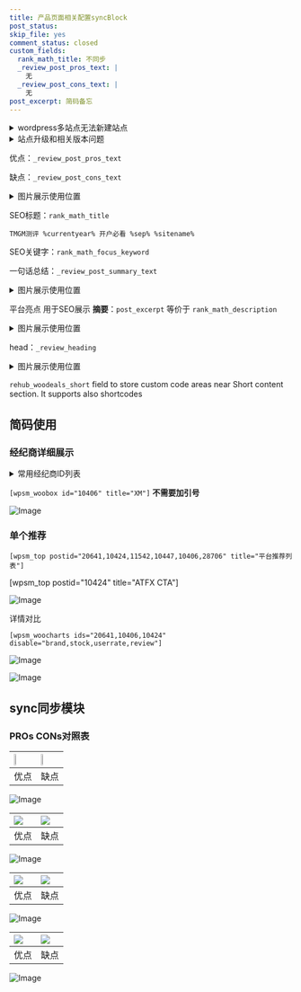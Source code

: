 ```yaml
---
title: 产品页面相关配置syncBlock
post_status: 
skip_file: yes
comment_status: closed
custom_fields:
  rank_math_title: 不同步
  _review_post_pros_text: |
    无
  _review_post_cons_text: |
    无
post_excerpt: 简码备忘
---
```

<details><summary>wordpress多站点无法新建站点</summary>

<li>和报错需要清理cookies一样的原因</li>
<li>wp-config.php里面<code>define( 'SUBDOMAIN_INSTALL', false );//子域名安装</code></li>
<li>新建子站点是用<code>define( 'SUBDOMAIN_INSTALL', true);//子域名安装</code> 完成以后，改成<code>false</code></li>
</details>

<details><summary>站点升级和相关版本问题</summary>

<p>wordpress：5.9.9
woocommerce：7.5.1
出现问题的地方：主题选项里面>><strong>Product layout >>compact style</strong></p>
<p>如何出现没有用过的字段 导致无法保存。先导出配置 然后进行修改，后面再次恢复即可。</p>
<p>出现部分字段无法显示时，需要返回默认布局后，对产品进行保存就好了。</p>
<p></p>
</details>

优点：`_review_post_pros_text`

缺点：`_review_post_cons_text`

<details><summary>图片展示使用位置</summary>

<img src="https://prod-files-secure.s3.us-west-2.amazonaws.com/39ed1227-6d7d-4570-be36-9ccd4a2c4241/f51d3d83-55d4-4bdf-9604-f37ec77ab556/Untitled.png?X-Amz-Algorithm=AWS4-HMAC-SHA256&X-Amz-Content-Sha256=UNSIGNED-PAYLOAD&X-Amz-Credential=ASIAZI2LB466UWWWOMNG%2F20250201%2Fus-west-2%2Fs3%2Faws4_request&X-Amz-Date=20250201T225521Z&X-Amz-Expires=3600&X-Amz-Security-Token=IQoJb3JpZ2luX2VjENb%2F%2F%2F%2F%2F%2F%2F%2F%2F%2FwEaCXVzLXdlc3QtMiJGMEQCICb4m0crz%2BPJ%2FONGS2fQC0%2BliYF2gD1l1IwB5pTB5dQ1AiAUiR4xehERpvgEYYECH7ssAfeJTbP0Clw182egcF2NCyqIBAjf%2F%2F%2F%2F%2F%2F%2F%2F%2F%2F8BEAAaDDYzNzQyMzE4MzgwNSIM9jRR943EPSZKSd88KtwDU0PHa%2Fgj2bs0CcCVpO1izS%2FjJGryhbwXUrvgb0yJfrOBVkiZXBnGuUZwpewpDTkHp6LMq6guCMbZoCG%2FWL06VEGlLPyUDT%2BQ6O9EH1fKhf5zQhxtSegxg1DXqCrUq3mA8K0jIXKYmT99ie%2B8SZPWCJyZBH6FV%2FVoYsdtv%2BKGwqlNZKTGf1b%2FcGVIkxP4BTtZLfDXqOtyfIJ0kdIjhXkZlVJmqKd5up%2BndifBqK%2B%2B2fqGSdtZ45jywJC1GFUfhxV18mdZpr3KBdzqb77OKvly5N0WH67QGB1KJznouoATZVRFn3zESnzjKWZwAUQBq%2BWzdv%2FSeNrzYOtNsFycacA9UylLTk9MRxJ74q5glS%2FdczcjnQZ4mmiQvdZiJd6VkVQXmBf%2BChWMTnTr7ahGsAlQOKSRpR%2BQZZpsHMepeijcO9lSlbuI24tt%2B5WS9uz50O5MmB8SBMcVUAQfOrnCm9PnZWVt00VuJu7BApuW9aFknmVn%2BG%2BxN41GISy6C0bqWkUNVoM6qAqQXvu7utGQvLzNJVBwhY%2FBTJIF02VsvyieI0qb2yvlsEet3YEEupNLYMHqqgQ1S%2Bk9JnuxahAOJGk%2FE1ySsl%2BqsxV3v79PG5hZG7MryS6tHh44wdtU5mEw9bD6vAY6pgEcGTNUlH89vpQLzLGeppwq4JGn9gA2uz6vanLhJKExOSd%2FQJAYZYxViWhiXeQ2gbli%2BE9OP8zxZKkRCfTcaeGVCHTstxxLA%2B3jESmk%2BSjLLxJPbQfIjqUKy6onRbePBUAHJmXqsC1nM0PlKcM%2Beu5yuWXVmlHBTADRjWyOToVE3JZWGgbsM3tmwzge38%2FHo2Dbk%2FmKSwrTdNTvBWUt%2FpJ%2B2drsKERa&X-Amz-Signature=e61915221bba82183c3354d4c2e9123166940119edf1be807c4008cbf9dd9e6d&X-Amz-SignedHeaders=host&x-id=GetObject" alt="Image">
</details>

SEO标题：`rank_math_title`

`TMGM测评 %currentyear% 开户必看 %sep% %sitename%`

SEO关键字：`rank_math_focus_keyword`

一句话总结：`_review_post_summary_text`

<details><summary>图片展示使用位置</summary>

<img src="https://prod-files-secure.s3.us-west-2.amazonaws.com/39ed1227-6d7d-4570-be36-9ccd4a2c4241/4b96a922-296c-4f4e-8630-d1c870cbce01/Untitled.png?X-Amz-Algorithm=AWS4-HMAC-SHA256&X-Amz-Content-Sha256=UNSIGNED-PAYLOAD&X-Amz-Credential=ASIAZI2LB4663GIKTGTD%2F20250201%2Fus-west-2%2Fs3%2Faws4_request&X-Amz-Date=20250201T225521Z&X-Amz-Expires=3600&X-Amz-Security-Token=IQoJb3JpZ2luX2VjENb%2F%2F%2F%2F%2F%2F%2F%2F%2F%2FwEaCXVzLXdlc3QtMiJHMEUCIF4YyFYHXuGjJf%2FkKoxQ%2ByFU1B8veRe6KsuTHRYEUpF%2BAiEAxX9OmrsaBlLmDHMY2DfuGteuak%2BTzr5GUsoSizREVusqiAQI3%2F%2F%2F%2F%2F%2F%2F%2F%2F%2F%2FARAAGgw2Mzc0MjMxODM4MDUiDMwNcnYC576uF1YCXircA4FrYkh62%2Fsbvw2wNKKUbTY9rDy3xav5lg%2Fp5PXiYMrQG4qDHyafzH%2FpmT1EMgQihwOxv4fd3wTu2terxTLDleuR8i8V4aaW2EZNk%2BucjbByfWxeM46qx3mkyhp20kcOhic5cfYeijup6jT3QLUkyK8gc588hy%2BELQzhr9tcehgO41F7WYI7KnK%2BlczN47X3ba4zX4JZmteY1ZcGctSFxV0o%2BWI4ImLqrulwLGrusE%2FNTIZfs4PVwp%2BSymmRotL5Hu%2FJHCFXyHixVJL%2FwWBjLQR7aD%2BPUlGLMBt8OedP95gLg%2B5YYPcNPGjWMtOSxcCy%2Fax0UtAghwo3zK5dlPvc8esPwK27LniO0m5brV8xHX7Uh%2BKh4UZLwcZqglXWYeT2baIAZJXyKJt1r3HG3wFNe8MyjliQWNzydU9Aahn9aqq2FJkqlacqKq%2Br3uJ8Wdev9Nn3Pyi2yw3Zc%2By5E1qVTEkJDXr8pmE%2FAJxardy4MmL54UXpX5Lg%2BjsyZ%2Fg7YykzqDelRIy0bJlIvUzt0DBTA1tQDRR4Njbhq%2BoOs3i2PWlgGnFTLn%2B7vwxBSpEIAdgKk%2FlL63TCOOPeMIYGjKAExrWH7DlF73Tfpf8nfBmArMagHgjhGfCNe7K5KvRtMIyx%2BrwGOqUBs9ipIySqA%2B0tLtRmQnZAanDXKF1T6IU21RUKlW%2B4VfhU3EFeWIFdVZ5sI7390ce5QPfi0YTZrghRKN1EEbUW%2BSzNxFamACsOG6eZPJ9UNHX83FdEaeAjMpirOGMW4xpxIUd5hnMXtWtxcc9BuFOfoceOAITfKeF7oH4BN94j4u5%2BFOFnHQzH3sog2Kk%2FgJOw1VybhkXVDsU2%2B7qyRg3qt8rLq26j&X-Amz-Signature=45b69cb00df8d0f855201aa1d717b3fbe49068a199b4c746a1821f67181c90a3&X-Amz-SignedHeaders=host&x-id=GetObject" alt="Image">
</details>

平台亮点 用于SEO展示 **摘要**：`post_excerpt`  等价于 `rank_math_description`

<details><summary>图片展示使用位置</summary>

<img src="https://prod-files-secure.s3.us-west-2.amazonaws.com/39ed1227-6d7d-4570-be36-9ccd4a2c4241/1ee11f63-b60a-4dfe-a7a7-d58ff23b5d88/Untitled.png?X-Amz-Algorithm=AWS4-HMAC-SHA256&X-Amz-Content-Sha256=UNSIGNED-PAYLOAD&X-Amz-Credential=ASIAZI2LB466QADKJRXY%2F20250201%2Fus-west-2%2Fs3%2Faws4_request&X-Amz-Date=20250201T225521Z&X-Amz-Expires=3600&X-Amz-Security-Token=IQoJb3JpZ2luX2VjENb%2F%2F%2F%2F%2F%2F%2F%2F%2F%2FwEaCXVzLXdlc3QtMiJIMEYCIQDm2y6zhDhz6M8F3CZC7WR0paWNBeA4KS56wtXtUVthiwIhAMKDwOX44jNYjFYMz0byznUZfwK1XkYdh%2FznGUAneipXKogECN%2F%2F%2F%2F%2F%2F%2F%2F%2F%2F%2FwEQABoMNjM3NDIzMTgzODA1IgyhyuFghgVUoQeF5Uwq3AP9eBJNV2nmB%2FPQcfhTXfq%2B7rTjL1H3Kyh5EnQt3UVprHggRu9A%2BPLlOlkPdu8JTOiLn2s%2B2iWaP7wBZdZbN%2BBZdKqb83txYe51uQFWBljOoKyJZX%2FA6hvAgGvDAj%2FRHUUQVtWTIZ9TkmGsnrPmZkb0FhDcrgN4yZCGtmrPbO1Vhj5ZVgoEa7Mz8DzuFCGH9RxOXjiY5IWwh5qa1HR0R%2BnDkSnIoWGqwes%2Bp%2Foy489O7RCbdV4FHuePjJommYk0CFn6Rxf61fSF1tdVZBf3YmbmN2IgbLw6VtYE4SfOjSM%2BfWs29YJd2yO3kAbQosnhpiSEHNi6J9c5MiOA6pUWiU%2FGTyTO04dEZ4kQEdRh%2FnYwo7zuVpy2N%2B%2FksAPb4m4fb84GQlRkNtmRAvEQW%2F0KMVzSG1oCcyBtEEIt9v0muInPpBweiU59OFonu9l4abfIVBSxmFjxcT1gFl22cStbpAeBjI6ku5cj7zOBKwQnZj8IuyM%2FWTFvZuiI9jwtIuByFBKK%2FI5%2Bip%2F97u4dOgS0AWS2WY3%2BKKN%2FK8aE5YdfKnDSlHrK1NtLpGH6UD1y3SJxBNlqh1cNywk0tictSCdXViWgwFyDp69wByEIYbi7egE%2BjA3W51DLY9kGc4U%2FTjCpsfq8BjqkAQUyIwdG%2B6PY4JQNPGle%2BXzlDAHc%2BjtfzkrXoxFvuvBJW08hYuBcBiOOuTpNu%2F%2FgqiVulLfVrvbR7Y2SUwA%2F%2BwspIzhYzLzjck53WcFP%2BeWlWIgPGTDR7OKU6Id2pmY60URBOl7irRltsSS%2FI2BEePIRchiVZYl5HANz0Dmouc59q3RlrcoBLYv3VLiqd4xrQVYRg4HcAUQat34qG8uwxVhAPBv%2B&X-Amz-Signature=d7647aa02ff53bde12fe714a7eda089495f9c7380dcb2fc02797fb1f9557c810&X-Amz-SignedHeaders=host&x-id=GetObject" alt="Image">
<img src="https://prod-files-secure.s3.us-west-2.amazonaws.com/39ed1227-6d7d-4570-be36-9ccd4a2c4241/ad4118b5-78d8-4fbe-801e-3b29b5d99c01/Untitled.png?X-Amz-Algorithm=AWS4-HMAC-SHA256&X-Amz-Content-Sha256=UNSIGNED-PAYLOAD&X-Amz-Credential=ASIAZI2LB466QADKJRXY%2F20250201%2Fus-west-2%2Fs3%2Faws4_request&X-Amz-Date=20250201T225521Z&X-Amz-Expires=3600&X-Amz-Security-Token=IQoJb3JpZ2luX2VjENb%2F%2F%2F%2F%2F%2F%2F%2F%2F%2FwEaCXVzLXdlc3QtMiJIMEYCIQDm2y6zhDhz6M8F3CZC7WR0paWNBeA4KS56wtXtUVthiwIhAMKDwOX44jNYjFYMz0byznUZfwK1XkYdh%2FznGUAneipXKogECN%2F%2F%2F%2F%2F%2F%2F%2F%2F%2F%2FwEQABoMNjM3NDIzMTgzODA1IgyhyuFghgVUoQeF5Uwq3AP9eBJNV2nmB%2FPQcfhTXfq%2B7rTjL1H3Kyh5EnQt3UVprHggRu9A%2BPLlOlkPdu8JTOiLn2s%2B2iWaP7wBZdZbN%2BBZdKqb83txYe51uQFWBljOoKyJZX%2FA6hvAgGvDAj%2FRHUUQVtWTIZ9TkmGsnrPmZkb0FhDcrgN4yZCGtmrPbO1Vhj5ZVgoEa7Mz8DzuFCGH9RxOXjiY5IWwh5qa1HR0R%2BnDkSnIoWGqwes%2Bp%2Foy489O7RCbdV4FHuePjJommYk0CFn6Rxf61fSF1tdVZBf3YmbmN2IgbLw6VtYE4SfOjSM%2BfWs29YJd2yO3kAbQosnhpiSEHNi6J9c5MiOA6pUWiU%2FGTyTO04dEZ4kQEdRh%2FnYwo7zuVpy2N%2B%2FksAPb4m4fb84GQlRkNtmRAvEQW%2F0KMVzSG1oCcyBtEEIt9v0muInPpBweiU59OFonu9l4abfIVBSxmFjxcT1gFl22cStbpAeBjI6ku5cj7zOBKwQnZj8IuyM%2FWTFvZuiI9jwtIuByFBKK%2FI5%2Bip%2F97u4dOgS0AWS2WY3%2BKKN%2FK8aE5YdfKnDSlHrK1NtLpGH6UD1y3SJxBNlqh1cNywk0tictSCdXViWgwFyDp69wByEIYbi7egE%2BjA3W51DLY9kGc4U%2FTjCpsfq8BjqkAQUyIwdG%2B6PY4JQNPGle%2BXzlDAHc%2BjtfzkrXoxFvuvBJW08hYuBcBiOOuTpNu%2F%2FgqiVulLfVrvbR7Y2SUwA%2F%2BwspIzhYzLzjck53WcFP%2BeWlWIgPGTDR7OKU6Id2pmY60URBOl7irRltsSS%2FI2BEePIRchiVZYl5HANz0Dmouc59q3RlrcoBLYv3VLiqd4xrQVYRg4HcAUQat34qG8uwxVhAPBv%2B&X-Amz-Signature=cf1bd33c074bf41703173e59f83f5cebb68ad993f06080fc6825453b10ced4f1&X-Amz-SignedHeaders=host&x-id=GetObject" alt="Image">
<img src="https://prod-files-secure.s3.us-west-2.amazonaws.com/39ed1227-6d7d-4570-be36-9ccd4a2c4241/a38cf7c9-a79c-4b64-9e94-13589fe0758b/Untitled.png?X-Amz-Algorithm=AWS4-HMAC-SHA256&X-Amz-Content-Sha256=UNSIGNED-PAYLOAD&X-Amz-Credential=ASIAZI2LB466QADKJRXY%2F20250201%2Fus-west-2%2Fs3%2Faws4_request&X-Amz-Date=20250201T225521Z&X-Amz-Expires=3600&X-Amz-Security-Token=IQoJb3JpZ2luX2VjENb%2F%2F%2F%2F%2F%2F%2F%2F%2F%2FwEaCXVzLXdlc3QtMiJIMEYCIQDm2y6zhDhz6M8F3CZC7WR0paWNBeA4KS56wtXtUVthiwIhAMKDwOX44jNYjFYMz0byznUZfwK1XkYdh%2FznGUAneipXKogECN%2F%2F%2F%2F%2F%2F%2F%2F%2F%2F%2FwEQABoMNjM3NDIzMTgzODA1IgyhyuFghgVUoQeF5Uwq3AP9eBJNV2nmB%2FPQcfhTXfq%2B7rTjL1H3Kyh5EnQt3UVprHggRu9A%2BPLlOlkPdu8JTOiLn2s%2B2iWaP7wBZdZbN%2BBZdKqb83txYe51uQFWBljOoKyJZX%2FA6hvAgGvDAj%2FRHUUQVtWTIZ9TkmGsnrPmZkb0FhDcrgN4yZCGtmrPbO1Vhj5ZVgoEa7Mz8DzuFCGH9RxOXjiY5IWwh5qa1HR0R%2BnDkSnIoWGqwes%2Bp%2Foy489O7RCbdV4FHuePjJommYk0CFn6Rxf61fSF1tdVZBf3YmbmN2IgbLw6VtYE4SfOjSM%2BfWs29YJd2yO3kAbQosnhpiSEHNi6J9c5MiOA6pUWiU%2FGTyTO04dEZ4kQEdRh%2FnYwo7zuVpy2N%2B%2FksAPb4m4fb84GQlRkNtmRAvEQW%2F0KMVzSG1oCcyBtEEIt9v0muInPpBweiU59OFonu9l4abfIVBSxmFjxcT1gFl22cStbpAeBjI6ku5cj7zOBKwQnZj8IuyM%2FWTFvZuiI9jwtIuByFBKK%2FI5%2Bip%2F97u4dOgS0AWS2WY3%2BKKN%2FK8aE5YdfKnDSlHrK1NtLpGH6UD1y3SJxBNlqh1cNywk0tictSCdXViWgwFyDp69wByEIYbi7egE%2BjA3W51DLY9kGc4U%2FTjCpsfq8BjqkAQUyIwdG%2B6PY4JQNPGle%2BXzlDAHc%2BjtfzkrXoxFvuvBJW08hYuBcBiOOuTpNu%2F%2FgqiVulLfVrvbR7Y2SUwA%2F%2BwspIzhYzLzjck53WcFP%2BeWlWIgPGTDR7OKU6Id2pmY60URBOl7irRltsSS%2FI2BEePIRchiVZYl5HANz0Dmouc59q3RlrcoBLYv3VLiqd4xrQVYRg4HcAUQat34qG8uwxVhAPBv%2B&X-Amz-Signature=2dcd5653b08745934a1c0bebdf508d9d4b6f990c4f7c6465ee7dcc1a4213a261&X-Amz-SignedHeaders=host&x-id=GetObject" alt="Image">
<img src="https://prod-files-secure.s3.us-west-2.amazonaws.com/39ed1227-6d7d-4570-be36-9ccd4a2c4241/7da6fc1e-d2ac-42ae-8c75-cb5749aa18f6/Untitled.png?X-Amz-Algorithm=AWS4-HMAC-SHA256&X-Amz-Content-Sha256=UNSIGNED-PAYLOAD&X-Amz-Credential=ASIAZI2LB466QADKJRXY%2F20250201%2Fus-west-2%2Fs3%2Faws4_request&X-Amz-Date=20250201T225521Z&X-Amz-Expires=3600&X-Amz-Security-Token=IQoJb3JpZ2luX2VjENb%2F%2F%2F%2F%2F%2F%2F%2F%2F%2FwEaCXVzLXdlc3QtMiJIMEYCIQDm2y6zhDhz6M8F3CZC7WR0paWNBeA4KS56wtXtUVthiwIhAMKDwOX44jNYjFYMz0byznUZfwK1XkYdh%2FznGUAneipXKogECN%2F%2F%2F%2F%2F%2F%2F%2F%2F%2F%2FwEQABoMNjM3NDIzMTgzODA1IgyhyuFghgVUoQeF5Uwq3AP9eBJNV2nmB%2FPQcfhTXfq%2B7rTjL1H3Kyh5EnQt3UVprHggRu9A%2BPLlOlkPdu8JTOiLn2s%2B2iWaP7wBZdZbN%2BBZdKqb83txYe51uQFWBljOoKyJZX%2FA6hvAgGvDAj%2FRHUUQVtWTIZ9TkmGsnrPmZkb0FhDcrgN4yZCGtmrPbO1Vhj5ZVgoEa7Mz8DzuFCGH9RxOXjiY5IWwh5qa1HR0R%2BnDkSnIoWGqwes%2Bp%2Foy489O7RCbdV4FHuePjJommYk0CFn6Rxf61fSF1tdVZBf3YmbmN2IgbLw6VtYE4SfOjSM%2BfWs29YJd2yO3kAbQosnhpiSEHNi6J9c5MiOA6pUWiU%2FGTyTO04dEZ4kQEdRh%2FnYwo7zuVpy2N%2B%2FksAPb4m4fb84GQlRkNtmRAvEQW%2F0KMVzSG1oCcyBtEEIt9v0muInPpBweiU59OFonu9l4abfIVBSxmFjxcT1gFl22cStbpAeBjI6ku5cj7zOBKwQnZj8IuyM%2FWTFvZuiI9jwtIuByFBKK%2FI5%2Bip%2F97u4dOgS0AWS2WY3%2BKKN%2FK8aE5YdfKnDSlHrK1NtLpGH6UD1y3SJxBNlqh1cNywk0tictSCdXViWgwFyDp69wByEIYbi7egE%2BjA3W51DLY9kGc4U%2FTjCpsfq8BjqkAQUyIwdG%2B6PY4JQNPGle%2BXzlDAHc%2BjtfzkrXoxFvuvBJW08hYuBcBiOOuTpNu%2F%2FgqiVulLfVrvbR7Y2SUwA%2F%2BwspIzhYzLzjck53WcFP%2BeWlWIgPGTDR7OKU6Id2pmY60URBOl7irRltsSS%2FI2BEePIRchiVZYl5HANz0Dmouc59q3RlrcoBLYv3VLiqd4xrQVYRg4HcAUQat34qG8uwxVhAPBv%2B&X-Amz-Signature=4cb9dfcdfb3553499e57c71eae0209f4ca2274b126c76aeecf6912bd6288e4a5&X-Amz-SignedHeaders=host&x-id=GetObject" alt="Image">
<img src="https://prod-files-secure.s3.us-west-2.amazonaws.com/39ed1227-6d7d-4570-be36-9ccd4a2c4241/7e97f40a-eaee-47f5-b2f9-475f96808fa7/Untitled.png?X-Amz-Algorithm=AWS4-HMAC-SHA256&X-Amz-Content-Sha256=UNSIGNED-PAYLOAD&X-Amz-Credential=ASIAZI2LB466QADKJRXY%2F20250201%2Fus-west-2%2Fs3%2Faws4_request&X-Amz-Date=20250201T225521Z&X-Amz-Expires=3600&X-Amz-Security-Token=IQoJb3JpZ2luX2VjENb%2F%2F%2F%2F%2F%2F%2F%2F%2F%2FwEaCXVzLXdlc3QtMiJIMEYCIQDm2y6zhDhz6M8F3CZC7WR0paWNBeA4KS56wtXtUVthiwIhAMKDwOX44jNYjFYMz0byznUZfwK1XkYdh%2FznGUAneipXKogECN%2F%2F%2F%2F%2F%2F%2F%2F%2F%2F%2FwEQABoMNjM3NDIzMTgzODA1IgyhyuFghgVUoQeF5Uwq3AP9eBJNV2nmB%2FPQcfhTXfq%2B7rTjL1H3Kyh5EnQt3UVprHggRu9A%2BPLlOlkPdu8JTOiLn2s%2B2iWaP7wBZdZbN%2BBZdKqb83txYe51uQFWBljOoKyJZX%2FA6hvAgGvDAj%2FRHUUQVtWTIZ9TkmGsnrPmZkb0FhDcrgN4yZCGtmrPbO1Vhj5ZVgoEa7Mz8DzuFCGH9RxOXjiY5IWwh5qa1HR0R%2BnDkSnIoWGqwes%2Bp%2Foy489O7RCbdV4FHuePjJommYk0CFn6Rxf61fSF1tdVZBf3YmbmN2IgbLw6VtYE4SfOjSM%2BfWs29YJd2yO3kAbQosnhpiSEHNi6J9c5MiOA6pUWiU%2FGTyTO04dEZ4kQEdRh%2FnYwo7zuVpy2N%2B%2FksAPb4m4fb84GQlRkNtmRAvEQW%2F0KMVzSG1oCcyBtEEIt9v0muInPpBweiU59OFonu9l4abfIVBSxmFjxcT1gFl22cStbpAeBjI6ku5cj7zOBKwQnZj8IuyM%2FWTFvZuiI9jwtIuByFBKK%2FI5%2Bip%2F97u4dOgS0AWS2WY3%2BKKN%2FK8aE5YdfKnDSlHrK1NtLpGH6UD1y3SJxBNlqh1cNywk0tictSCdXViWgwFyDp69wByEIYbi7egE%2BjA3W51DLY9kGc4U%2FTjCpsfq8BjqkAQUyIwdG%2B6PY4JQNPGle%2BXzlDAHc%2BjtfzkrXoxFvuvBJW08hYuBcBiOOuTpNu%2F%2FgqiVulLfVrvbR7Y2SUwA%2F%2BwspIzhYzLzjck53WcFP%2BeWlWIgPGTDR7OKU6Id2pmY60URBOl7irRltsSS%2FI2BEePIRchiVZYl5HANz0Dmouc59q3RlrcoBLYv3VLiqd4xrQVYRg4HcAUQat34qG8uwxVhAPBv%2B&X-Amz-Signature=80cb65152cb43cd4ca1d0bf7f9022a968fe9271432110a4d2818ecdb47a3d58c&X-Amz-SignedHeaders=host&x-id=GetObject" alt="Image">
</details>

head：`_review_heading`

<details><summary>图片展示使用位置</summary>

<img src="https://prod-files-secure.s3.us-west-2.amazonaws.com/39ed1227-6d7d-4570-be36-9ccd4a2c4241/3a4650ad-9887-415c-889a-edd51fa54f27/Untitled.png?X-Amz-Algorithm=AWS4-HMAC-SHA256&X-Amz-Content-Sha256=UNSIGNED-PAYLOAD&X-Amz-Credential=ASIAZI2LB4666AYLTQYW%2F20250201%2Fus-west-2%2Fs3%2Faws4_request&X-Amz-Date=20250201T225521Z&X-Amz-Expires=3600&X-Amz-Security-Token=IQoJb3JpZ2luX2VjENb%2F%2F%2F%2F%2F%2F%2F%2F%2F%2FwEaCXVzLXdlc3QtMiJGMEQCIES3PMcGWZRZXYOtKIEJjPfgddWpYuVL%2BdBzcImxoeZ8AiBHeKkmvdvSOgHUQSUC%2BsQNXajv0ueK7QNllU1tPhqzSiqIBAjf%2F%2F%2F%2F%2F%2F%2F%2F%2F%2F8BEAAaDDYzNzQyMzE4MzgwNSIMmgmZfHIwnfa6DprPKtwDWkqsxqh8uj2mTP3BdXTJOCHEEYm4JTVevNgwYfRPtHhFH6z3Eq9aVm%2BA9RY4rlaaVi9EodP3%2BnbJvvgkoMLmVTXRWd4Fn%2BEtHvn74G3pBjil%2BCNMeSUcWVFt2SA%2Fef9i7%2F3%2FH1wDwdV9aFUJBJ%2Bdc%2BhRN5DPzhuRPvBL2SJ2NsvUfeQp5%2Bk69FfiyYHVHuqr4eXDYkBD3%2F7CI6v6f2dAZw%2BeuRAbtbTu3tWwqCtYz41qFTFdXJeZZB7yfFdIwvlcSMhdH2PdD%2FgbAHQa%2BOtsF5wuA0EgKsBkYV51sAvMwF6TJwwe%2FbCqZGJUYK%2FvXxjBJ3cgDstKGJj7M2EwP4mZWt5pn1MsmBSndjbdWZqLV%2F%2BeRf4HHPxVGuRNZDMHtrgFGfnQ2LYWM%2BpI7PL%2FaQYDK9Jm%2F68o587Rhn5dzyYD5zzHVvP7ZdLwPhu%2FetAgFtJJGsKW6S9DajdVr44nB7EtWOK7mKnZfc7wxK3a0fiSCsg%2Bsrl9ySOfSlIdH8HgF93EgColpLZNxEcedn2TET%2Bc%2FwMYN6HnqcgcZQJ%2BbmLawK0ZKzqSelH1evlijLB9C1jT5uO%2FBmbBEKXLvATkxlUFUfMJFusfHUK9m6%2BUlBPSRTV3gG8z7utmRI35wMUwqrH6vAY6pgFADD7hz7RCAYjwH3UuoIbt%2BNFUM%2F%2BASfQ8VyKmvqkL1QEywXcyff2DneSu55xp%2B5sRsNH3sjWBJj%2FpdXjj0wIR4mGB8agY%2BoBigCWuMH8qMKyCtS3CvxGYlGZfr81rvPaozXyr9fY9CmKKths7nnTrw6HaHdldMHWq6RXJ8TR7jSyNLeO1m7VVOpr%2FmyqaQDvuBQsQihnzcxwpGGlPXVAMV8s89kO5&X-Amz-Signature=a089f02814c0c50d1367e3395b0f9c3d71bb1d9de22b5b7967cca82b493bec71&X-Amz-SignedHeaders=host&x-id=GetObject" alt="Image">
</details>

`rehub_woodeals_short`	field to store custom code areas near Short content section. It supports also shortcodes



## 简码使用

### 经纪商详细展示

<details><summary>常用经纪商ID列表</summary>

<pre><code class="php">嘉盛 ===> 20641  [wpsm_woobox id="20641" title="嘉盛"]
易信easymarkets ===> 11542  [wpsm_woobox id="11542" title="易信easymarkets"]
ATFX外汇 ===> 10424  [wpsm_woobox id="10424" title="ATFX"]
XM ===> 10406  [wpsm_woobox id="10406" title="XM"]
TMGM ===> 29622  [wpsm_woobox id="29622" title="TMGM"]
HYCM ===> 10447  [wpsm_woobox id="10447" title="HYCM"]
fpmarkets澳福外汇 ===> 20639  [wpsm_woobox id="20639" title="fpmarkets澳福外汇"]</code></pre>
</details>

`[wpsm_woobox id="10406" title="XM"]` **不需要加引号**

![Image](https://prod-files-secure.s3.us-west-2.amazonaws.com/39ed1227-6d7d-4570-be36-9ccd4a2c4241/4f898f9d-0fa7-4e43-acd3-ac6bc7be575a/Untitled.png?X-Amz-Algorithm=AWS4-HMAC-SHA256&X-Amz-Content-Sha256=UNSIGNED-PAYLOAD&X-Amz-Credential=ASIAZI2LB466X24AB2FG%2F20250201%2Fus-west-2%2Fs3%2Faws4_request&X-Amz-Date=20250201T225519Z&X-Amz-Expires=3600&X-Amz-Security-Token=IQoJb3JpZ2luX2VjENb%2F%2F%2F%2F%2F%2F%2F%2F%2F%2FwEaCXVzLXdlc3QtMiJHMEUCIQC%2FnwsTvuoXeoaQ4X6vUVJVUiPDNfd2giiTcOjVBjhy1wIgWHHalACHHn5psOX%2FDWovGVRB%2FE5L6ET%2FNnxoeCthnEoqiAQI3%2F%2F%2F%2F%2F%2F%2F%2F%2F%2F%2FARAAGgw2Mzc0MjMxODM4MDUiDJn7K3gjLimVUoCqDSrcAzQevnJWHhfBA%2BxKJ41iNX9Qj6N0QFRpX456H4AtegNd4ZHvb295bbo0aWZfS6%2BeZ6PBPbG1yB5us2SN5q90Lg9M1qZThzv0%2FQQBPnpqe1cfRZ3NqN58IJFHtU8v0CdL5Ldb889HqBCf%2Bz4rdX8F9kCVjancs0NUKIgKLEr1jwwkiaQLOPjjXb9p2qL0aIQI35eoJq75USUvkbb6x%2FOX4I4h9QXs17t1%2BTwJKW7rChk8gWgEyIx6pKiEaumAvhzGe%2BONRvkJKDBK8HnjKY4mhXbr%2B%2BKuNg%2FwoqQuZi7GSUDpWFznuupRDd0OsFv4TE1Eq5CRVp3O0LX9CkzMeejXNkTEiugJqKosWQUwvwgXHIrrY93jDI9OtL9WIp71Kh1SyCJdIShxWBbuqwsVKiokqZoHmQWsigt45Qgs9iGjhXtXx%2BUYLHKQnRjm4og9e%2FIXNWKP34kr0%2BrMOYWyiNLyYlNsgwomWRMvcy%2FTmhFhrdyyPY7HJj8f6LtB9ad5I0AywOHego0cQkjkCe%2BWVUBr%2BPk3LEoJzvMitCbdc6C%2BcL7aT4a2ys%2FWjw%2FzSPI8%2Fviwgpmnw%2BTrdFb%2FOFbm6I%2B3VyNIO%2FjfYQOTNv4DpNyXFq%2BGCMqcykkoZcXMBiD1MNq0%2BrwGOqUBVCkncTMh5oxEs5Swd9BEPOTGBF9TWLqIc2N%2FOxYZ69Gni%2FNj98dj7jzeCvsVqm6KHlCjBLCuKVE8SsCueKZcEUNyZzMKG6CCCwT1%2BRCKMrWdRvhEamQtgu4ZLJTHAUtrYIcpDIbNkCB6sbjye3vD2zBb7w7sj6bP76ex3ZO7QxRcmc6S2wSBoQHZ20RzKacSVAcpUnlMyTETRs7ohY3WaxXhNOB8&X-Amz-Signature=477cf46fc912d726ee51190f945d052f346b6450e37048175f49918f29d8d812&X-Amz-SignedHeaders=host&x-id=GetObject)

### 单个推荐
`[wpsm_top postid="20641,10424,11542,10447,10406,28706" title="平台推荐列表"]`

[wpsm_top postid="10424" title="ATFX CTA"]

![Image](https://prod-files-secure.s3.us-west-2.amazonaws.com/39ed1227-6d7d-4570-be36-9ccd4a2c4241/5ac620dc-51a8-48b6-b55d-91f47299193c/Untitled.png?X-Amz-Algorithm=AWS4-HMAC-SHA256&X-Amz-Content-Sha256=UNSIGNED-PAYLOAD&X-Amz-Credential=ASIAZI2LB466X24AB2FG%2F20250201%2Fus-west-2%2Fs3%2Faws4_request&X-Amz-Date=20250201T225519Z&X-Amz-Expires=3600&X-Amz-Security-Token=IQoJb3JpZ2luX2VjENb%2F%2F%2F%2F%2F%2F%2F%2F%2F%2FwEaCXVzLXdlc3QtMiJHMEUCIQC%2FnwsTvuoXeoaQ4X6vUVJVUiPDNfd2giiTcOjVBjhy1wIgWHHalACHHn5psOX%2FDWovGVRB%2FE5L6ET%2FNnxoeCthnEoqiAQI3%2F%2F%2F%2F%2F%2F%2F%2F%2F%2F%2FARAAGgw2Mzc0MjMxODM4MDUiDJn7K3gjLimVUoCqDSrcAzQevnJWHhfBA%2BxKJ41iNX9Qj6N0QFRpX456H4AtegNd4ZHvb295bbo0aWZfS6%2BeZ6PBPbG1yB5us2SN5q90Lg9M1qZThzv0%2FQQBPnpqe1cfRZ3NqN58IJFHtU8v0CdL5Ldb889HqBCf%2Bz4rdX8F9kCVjancs0NUKIgKLEr1jwwkiaQLOPjjXb9p2qL0aIQI35eoJq75USUvkbb6x%2FOX4I4h9QXs17t1%2BTwJKW7rChk8gWgEyIx6pKiEaumAvhzGe%2BONRvkJKDBK8HnjKY4mhXbr%2B%2BKuNg%2FwoqQuZi7GSUDpWFznuupRDd0OsFv4TE1Eq5CRVp3O0LX9CkzMeejXNkTEiugJqKosWQUwvwgXHIrrY93jDI9OtL9WIp71Kh1SyCJdIShxWBbuqwsVKiokqZoHmQWsigt45Qgs9iGjhXtXx%2BUYLHKQnRjm4og9e%2FIXNWKP34kr0%2BrMOYWyiNLyYlNsgwomWRMvcy%2FTmhFhrdyyPY7HJj8f6LtB9ad5I0AywOHego0cQkjkCe%2BWVUBr%2BPk3LEoJzvMitCbdc6C%2BcL7aT4a2ys%2FWjw%2FzSPI8%2Fviwgpmnw%2BTrdFb%2FOFbm6I%2B3VyNIO%2FjfYQOTNv4DpNyXFq%2BGCMqcykkoZcXMBiD1MNq0%2BrwGOqUBVCkncTMh5oxEs5Swd9BEPOTGBF9TWLqIc2N%2FOxYZ69Gni%2FNj98dj7jzeCvsVqm6KHlCjBLCuKVE8SsCueKZcEUNyZzMKG6CCCwT1%2BRCKMrWdRvhEamQtgu4ZLJTHAUtrYIcpDIbNkCB6sbjye3vD2zBb7w7sj6bP76ex3ZO7QxRcmc6S2wSBoQHZ20RzKacSVAcpUnlMyTETRs7ohY3WaxXhNOB8&X-Amz-Signature=31d6c74373983930466dc9347933230f6ce96313ef9b8f725e2940139476c08f&X-Amz-SignedHeaders=host&x-id=GetObject)

详情对比

`[wpsm_woocharts ids="20641,10406,10424" disable="brand,stock,userrate,review"]`

![Image](https://prod-files-secure.s3.us-west-2.amazonaws.com/39ed1227-6d7d-4570-be36-9ccd4a2c4241/bf3ba45f-b9f3-4295-8aef-b4a495fd25f4/Untitled.png?X-Amz-Algorithm=AWS4-HMAC-SHA256&X-Amz-Content-Sha256=UNSIGNED-PAYLOAD&X-Amz-Credential=ASIAZI2LB466X24AB2FG%2F20250201%2Fus-west-2%2Fs3%2Faws4_request&X-Amz-Date=20250201T225519Z&X-Amz-Expires=3600&X-Amz-Security-Token=IQoJb3JpZ2luX2VjENb%2F%2F%2F%2F%2F%2F%2F%2F%2F%2FwEaCXVzLXdlc3QtMiJHMEUCIQC%2FnwsTvuoXeoaQ4X6vUVJVUiPDNfd2giiTcOjVBjhy1wIgWHHalACHHn5psOX%2FDWovGVRB%2FE5L6ET%2FNnxoeCthnEoqiAQI3%2F%2F%2F%2F%2F%2F%2F%2F%2F%2F%2FARAAGgw2Mzc0MjMxODM4MDUiDJn7K3gjLimVUoCqDSrcAzQevnJWHhfBA%2BxKJ41iNX9Qj6N0QFRpX456H4AtegNd4ZHvb295bbo0aWZfS6%2BeZ6PBPbG1yB5us2SN5q90Lg9M1qZThzv0%2FQQBPnpqe1cfRZ3NqN58IJFHtU8v0CdL5Ldb889HqBCf%2Bz4rdX8F9kCVjancs0NUKIgKLEr1jwwkiaQLOPjjXb9p2qL0aIQI35eoJq75USUvkbb6x%2FOX4I4h9QXs17t1%2BTwJKW7rChk8gWgEyIx6pKiEaumAvhzGe%2BONRvkJKDBK8HnjKY4mhXbr%2B%2BKuNg%2FwoqQuZi7GSUDpWFznuupRDd0OsFv4TE1Eq5CRVp3O0LX9CkzMeejXNkTEiugJqKosWQUwvwgXHIrrY93jDI9OtL9WIp71Kh1SyCJdIShxWBbuqwsVKiokqZoHmQWsigt45Qgs9iGjhXtXx%2BUYLHKQnRjm4og9e%2FIXNWKP34kr0%2BrMOYWyiNLyYlNsgwomWRMvcy%2FTmhFhrdyyPY7HJj8f6LtB9ad5I0AywOHego0cQkjkCe%2BWVUBr%2BPk3LEoJzvMitCbdc6C%2BcL7aT4a2ys%2FWjw%2FzSPI8%2Fviwgpmnw%2BTrdFb%2FOFbm6I%2B3VyNIO%2FjfYQOTNv4DpNyXFq%2BGCMqcykkoZcXMBiD1MNq0%2BrwGOqUBVCkncTMh5oxEs5Swd9BEPOTGBF9TWLqIc2N%2FOxYZ69Gni%2FNj98dj7jzeCvsVqm6KHlCjBLCuKVE8SsCueKZcEUNyZzMKG6CCCwT1%2BRCKMrWdRvhEamQtgu4ZLJTHAUtrYIcpDIbNkCB6sbjye3vD2zBb7w7sj6bP76ex3ZO7QxRcmc6S2wSBoQHZ20RzKacSVAcpUnlMyTETRs7ohY3WaxXhNOB8&X-Amz-Signature=d42891e988c58a03d974dfa3e2ce80b4e88c2918a4fce8bbc3afa48595f92ff8&X-Amz-SignedHeaders=host&x-id=GetObject)

![Image](https://prod-files-secure.s3.us-west-2.amazonaws.com/39ed1227-6d7d-4570-be36-9ccd4a2c4241/30bc56ef-f383-4b48-9768-2ebc9e436ec0/Untitled.png?X-Amz-Algorithm=AWS4-HMAC-SHA256&X-Amz-Content-Sha256=UNSIGNED-PAYLOAD&X-Amz-Credential=ASIAZI2LB466X24AB2FG%2F20250201%2Fus-west-2%2Fs3%2Faws4_request&X-Amz-Date=20250201T225519Z&X-Amz-Expires=3600&X-Amz-Security-Token=IQoJb3JpZ2luX2VjENb%2F%2F%2F%2F%2F%2F%2F%2F%2F%2FwEaCXVzLXdlc3QtMiJHMEUCIQC%2FnwsTvuoXeoaQ4X6vUVJVUiPDNfd2giiTcOjVBjhy1wIgWHHalACHHn5psOX%2FDWovGVRB%2FE5L6ET%2FNnxoeCthnEoqiAQI3%2F%2F%2F%2F%2F%2F%2F%2F%2F%2F%2FARAAGgw2Mzc0MjMxODM4MDUiDJn7K3gjLimVUoCqDSrcAzQevnJWHhfBA%2BxKJ41iNX9Qj6N0QFRpX456H4AtegNd4ZHvb295bbo0aWZfS6%2BeZ6PBPbG1yB5us2SN5q90Lg9M1qZThzv0%2FQQBPnpqe1cfRZ3NqN58IJFHtU8v0CdL5Ldb889HqBCf%2Bz4rdX8F9kCVjancs0NUKIgKLEr1jwwkiaQLOPjjXb9p2qL0aIQI35eoJq75USUvkbb6x%2FOX4I4h9QXs17t1%2BTwJKW7rChk8gWgEyIx6pKiEaumAvhzGe%2BONRvkJKDBK8HnjKY4mhXbr%2B%2BKuNg%2FwoqQuZi7GSUDpWFznuupRDd0OsFv4TE1Eq5CRVp3O0LX9CkzMeejXNkTEiugJqKosWQUwvwgXHIrrY93jDI9OtL9WIp71Kh1SyCJdIShxWBbuqwsVKiokqZoHmQWsigt45Qgs9iGjhXtXx%2BUYLHKQnRjm4og9e%2FIXNWKP34kr0%2BrMOYWyiNLyYlNsgwomWRMvcy%2FTmhFhrdyyPY7HJj8f6LtB9ad5I0AywOHego0cQkjkCe%2BWVUBr%2BPk3LEoJzvMitCbdc6C%2BcL7aT4a2ys%2FWjw%2FzSPI8%2Fviwgpmnw%2BTrdFb%2FOFbm6I%2B3VyNIO%2FjfYQOTNv4DpNyXFq%2BGCMqcykkoZcXMBiD1MNq0%2BrwGOqUBVCkncTMh5oxEs5Swd9BEPOTGBF9TWLqIc2N%2FOxYZ69Gni%2FNj98dj7jzeCvsVqm6KHlCjBLCuKVE8SsCueKZcEUNyZzMKG6CCCwT1%2BRCKMrWdRvhEamQtgu4ZLJTHAUtrYIcpDIbNkCB6sbjye3vD2zBb7w7sj6bP76ex3ZO7QxRcmc6S2wSBoQHZ20RzKacSVAcpUnlMyTETRs7ohY3WaxXhNOB8&X-Amz-Signature=dde531e1219f09ff509738ed434c2fdd3717ea0062fba37bee0bf82a47e8a47a&X-Amz-SignedHeaders=host&x-id=GetObject)

## sync同步模块

### PROs CONs对照表

| <img src="https://cdn.ifttt.fun/gh/jarlin8/OSS@main/icons/customize/pros.svg" height="auto" width="37.3%"> | <img src="https://cdn.ifttt.fun/gh/jarlin8/OSS@main/icons/customize/cons.svg" height="auto" width="28.8%"> |
| :--- | :--- |
| 优点 | 缺点 |

![Image](https://prod-files-secure.s3.us-west-2.amazonaws.com/39ed1227-6d7d-4570-be36-9ccd4a2c4241/8742b755-dfb5-4004-9a5f-d6e561664bd8/Untitled.png?X-Amz-Algorithm=AWS4-HMAC-SHA256&X-Amz-Content-Sha256=UNSIGNED-PAYLOAD&X-Amz-Credential=ASIAZI2LB466X24AB2FG%2F20250201%2Fus-west-2%2Fs3%2Faws4_request&X-Amz-Date=20250201T225519Z&X-Amz-Expires=3600&X-Amz-Security-Token=IQoJb3JpZ2luX2VjENb%2F%2F%2F%2F%2F%2F%2F%2F%2F%2FwEaCXVzLXdlc3QtMiJHMEUCIQC%2FnwsTvuoXeoaQ4X6vUVJVUiPDNfd2giiTcOjVBjhy1wIgWHHalACHHn5psOX%2FDWovGVRB%2FE5L6ET%2FNnxoeCthnEoqiAQI3%2F%2F%2F%2F%2F%2F%2F%2F%2F%2F%2FARAAGgw2Mzc0MjMxODM4MDUiDJn7K3gjLimVUoCqDSrcAzQevnJWHhfBA%2BxKJ41iNX9Qj6N0QFRpX456H4AtegNd4ZHvb295bbo0aWZfS6%2BeZ6PBPbG1yB5us2SN5q90Lg9M1qZThzv0%2FQQBPnpqe1cfRZ3NqN58IJFHtU8v0CdL5Ldb889HqBCf%2Bz4rdX8F9kCVjancs0NUKIgKLEr1jwwkiaQLOPjjXb9p2qL0aIQI35eoJq75USUvkbb6x%2FOX4I4h9QXs17t1%2BTwJKW7rChk8gWgEyIx6pKiEaumAvhzGe%2BONRvkJKDBK8HnjKY4mhXbr%2B%2BKuNg%2FwoqQuZi7GSUDpWFznuupRDd0OsFv4TE1Eq5CRVp3O0LX9CkzMeejXNkTEiugJqKosWQUwvwgXHIrrY93jDI9OtL9WIp71Kh1SyCJdIShxWBbuqwsVKiokqZoHmQWsigt45Qgs9iGjhXtXx%2BUYLHKQnRjm4og9e%2FIXNWKP34kr0%2BrMOYWyiNLyYlNsgwomWRMvcy%2FTmhFhrdyyPY7HJj8f6LtB9ad5I0AywOHego0cQkjkCe%2BWVUBr%2BPk3LEoJzvMitCbdc6C%2BcL7aT4a2ys%2FWjw%2FzSPI8%2Fviwgpmnw%2BTrdFb%2FOFbm6I%2B3VyNIO%2FjfYQOTNv4DpNyXFq%2BGCMqcykkoZcXMBiD1MNq0%2BrwGOqUBVCkncTMh5oxEs5Swd9BEPOTGBF9TWLqIc2N%2FOxYZ69Gni%2FNj98dj7jzeCvsVqm6KHlCjBLCuKVE8SsCueKZcEUNyZzMKG6CCCwT1%2BRCKMrWdRvhEamQtgu4ZLJTHAUtrYIcpDIbNkCB6sbjye3vD2zBb7w7sj6bP76ex3ZO7QxRcmc6S2wSBoQHZ20RzKacSVAcpUnlMyTETRs7ohY3WaxXhNOB8&X-Amz-Signature=976679fc20c4c9ce117e6ccd8f9375450348642920019fe5bff0bdec1e053c2c&X-Amz-SignedHeaders=host&x-id=GetObject)

| <img src="https://cdn.ifttt.fun/gh/jarlin8/OSS@main/icons/customize/pros1.svg" height="auto"> | <img src="https://cdn.ifttt.fun/gh/jarlin8/OSS@main/icons/customize/cons1.svg" height="auto"> |
| :--- | :--- |
| 优点 | 缺点 |

![Image](https://prod-files-secure.s3.us-west-2.amazonaws.com/39ed1227-6d7d-4570-be36-9ccd4a2c4241/806358f8-c9c4-4e17-bb35-c6c76a5397a5/Untitled.png?X-Amz-Algorithm=AWS4-HMAC-SHA256&X-Amz-Content-Sha256=UNSIGNED-PAYLOAD&X-Amz-Credential=ASIAZI2LB466X24AB2FG%2F20250201%2Fus-west-2%2Fs3%2Faws4_request&X-Amz-Date=20250201T225519Z&X-Amz-Expires=3600&X-Amz-Security-Token=IQoJb3JpZ2luX2VjENb%2F%2F%2F%2F%2F%2F%2F%2F%2F%2FwEaCXVzLXdlc3QtMiJHMEUCIQC%2FnwsTvuoXeoaQ4X6vUVJVUiPDNfd2giiTcOjVBjhy1wIgWHHalACHHn5psOX%2FDWovGVRB%2FE5L6ET%2FNnxoeCthnEoqiAQI3%2F%2F%2F%2F%2F%2F%2F%2F%2F%2F%2FARAAGgw2Mzc0MjMxODM4MDUiDJn7K3gjLimVUoCqDSrcAzQevnJWHhfBA%2BxKJ41iNX9Qj6N0QFRpX456H4AtegNd4ZHvb295bbo0aWZfS6%2BeZ6PBPbG1yB5us2SN5q90Lg9M1qZThzv0%2FQQBPnpqe1cfRZ3NqN58IJFHtU8v0CdL5Ldb889HqBCf%2Bz4rdX8F9kCVjancs0NUKIgKLEr1jwwkiaQLOPjjXb9p2qL0aIQI35eoJq75USUvkbb6x%2FOX4I4h9QXs17t1%2BTwJKW7rChk8gWgEyIx6pKiEaumAvhzGe%2BONRvkJKDBK8HnjKY4mhXbr%2B%2BKuNg%2FwoqQuZi7GSUDpWFznuupRDd0OsFv4TE1Eq5CRVp3O0LX9CkzMeejXNkTEiugJqKosWQUwvwgXHIrrY93jDI9OtL9WIp71Kh1SyCJdIShxWBbuqwsVKiokqZoHmQWsigt45Qgs9iGjhXtXx%2BUYLHKQnRjm4og9e%2FIXNWKP34kr0%2BrMOYWyiNLyYlNsgwomWRMvcy%2FTmhFhrdyyPY7HJj8f6LtB9ad5I0AywOHego0cQkjkCe%2BWVUBr%2BPk3LEoJzvMitCbdc6C%2BcL7aT4a2ys%2FWjw%2FzSPI8%2Fviwgpmnw%2BTrdFb%2FOFbm6I%2B3VyNIO%2FjfYQOTNv4DpNyXFq%2BGCMqcykkoZcXMBiD1MNq0%2BrwGOqUBVCkncTMh5oxEs5Swd9BEPOTGBF9TWLqIc2N%2FOxYZ69Gni%2FNj98dj7jzeCvsVqm6KHlCjBLCuKVE8SsCueKZcEUNyZzMKG6CCCwT1%2BRCKMrWdRvhEamQtgu4ZLJTHAUtrYIcpDIbNkCB6sbjye3vD2zBb7w7sj6bP76ex3ZO7QxRcmc6S2wSBoQHZ20RzKacSVAcpUnlMyTETRs7ohY3WaxXhNOB8&X-Amz-Signature=95d5ea461a7717b983c99ff5a85a263e9423dbada00fadbc2aac1532dd1e9a32&X-Amz-SignedHeaders=host&x-id=GetObject)

| <img src="https://cdn.ifttt.fun/gh/jarlin8/OSS@main/icons/customize/pros2.svg" height="auto"> | <img src="https://cdn.ifttt.fun/gh/jarlin8/OSS@main/icons/customize/cons2.svg" height="auto"> |
| :--- | :--- |
| 优点 | 缺点 |

![Image](https://prod-files-secure.s3.us-west-2.amazonaws.com/39ed1227-6d7d-4570-be36-9ccd4a2c4241/a9245ec9-70dd-4005-b534-0d54315fc5f3/Untitled.png?X-Amz-Algorithm=AWS4-HMAC-SHA256&X-Amz-Content-Sha256=UNSIGNED-PAYLOAD&X-Amz-Credential=ASIAZI2LB466X24AB2FG%2F20250201%2Fus-west-2%2Fs3%2Faws4_request&X-Amz-Date=20250201T225519Z&X-Amz-Expires=3600&X-Amz-Security-Token=IQoJb3JpZ2luX2VjENb%2F%2F%2F%2F%2F%2F%2F%2F%2F%2FwEaCXVzLXdlc3QtMiJHMEUCIQC%2FnwsTvuoXeoaQ4X6vUVJVUiPDNfd2giiTcOjVBjhy1wIgWHHalACHHn5psOX%2FDWovGVRB%2FE5L6ET%2FNnxoeCthnEoqiAQI3%2F%2F%2F%2F%2F%2F%2F%2F%2F%2F%2FARAAGgw2Mzc0MjMxODM4MDUiDJn7K3gjLimVUoCqDSrcAzQevnJWHhfBA%2BxKJ41iNX9Qj6N0QFRpX456H4AtegNd4ZHvb295bbo0aWZfS6%2BeZ6PBPbG1yB5us2SN5q90Lg9M1qZThzv0%2FQQBPnpqe1cfRZ3NqN58IJFHtU8v0CdL5Ldb889HqBCf%2Bz4rdX8F9kCVjancs0NUKIgKLEr1jwwkiaQLOPjjXb9p2qL0aIQI35eoJq75USUvkbb6x%2FOX4I4h9QXs17t1%2BTwJKW7rChk8gWgEyIx6pKiEaumAvhzGe%2BONRvkJKDBK8HnjKY4mhXbr%2B%2BKuNg%2FwoqQuZi7GSUDpWFznuupRDd0OsFv4TE1Eq5CRVp3O0LX9CkzMeejXNkTEiugJqKosWQUwvwgXHIrrY93jDI9OtL9WIp71Kh1SyCJdIShxWBbuqwsVKiokqZoHmQWsigt45Qgs9iGjhXtXx%2BUYLHKQnRjm4og9e%2FIXNWKP34kr0%2BrMOYWyiNLyYlNsgwomWRMvcy%2FTmhFhrdyyPY7HJj8f6LtB9ad5I0AywOHego0cQkjkCe%2BWVUBr%2BPk3LEoJzvMitCbdc6C%2BcL7aT4a2ys%2FWjw%2FzSPI8%2Fviwgpmnw%2BTrdFb%2FOFbm6I%2B3VyNIO%2FjfYQOTNv4DpNyXFq%2BGCMqcykkoZcXMBiD1MNq0%2BrwGOqUBVCkncTMh5oxEs5Swd9BEPOTGBF9TWLqIc2N%2FOxYZ69Gni%2FNj98dj7jzeCvsVqm6KHlCjBLCuKVE8SsCueKZcEUNyZzMKG6CCCwT1%2BRCKMrWdRvhEamQtgu4ZLJTHAUtrYIcpDIbNkCB6sbjye3vD2zBb7w7sj6bP76ex3ZO7QxRcmc6S2wSBoQHZ20RzKacSVAcpUnlMyTETRs7ohY3WaxXhNOB8&X-Amz-Signature=91c2329e3823b92d0532a8a547b07fad1d1d74121be79fa26f96f29b39c1dbf0&X-Amz-SignedHeaders=host&x-id=GetObject)

| <img src="https://cdn.ifttt.fun/gh/jarlin8/OSS@main/icons/customize/pros3.svg" height="auto"> | <img src="https://cdn.ifttt.fun/gh/jarlin8/OSS@main/icons/customize/cons3.svg" height="auto"> |
| :--- | :--- |
| 优点 | 缺点 |

![Image](https://prod-files-secure.s3.us-west-2.amazonaws.com/39ed1227-6d7d-4570-be36-9ccd4a2c4241/e1e580a2-2e5c-4780-9ff4-19c318fc2284/Untitled.png?X-Amz-Algorithm=AWS4-HMAC-SHA256&X-Amz-Content-Sha256=UNSIGNED-PAYLOAD&X-Amz-Credential=ASIAZI2LB466X24AB2FG%2F20250201%2Fus-west-2%2Fs3%2Faws4_request&X-Amz-Date=20250201T225519Z&X-Amz-Expires=3600&X-Amz-Security-Token=IQoJb3JpZ2luX2VjENb%2F%2F%2F%2F%2F%2F%2F%2F%2F%2FwEaCXVzLXdlc3QtMiJHMEUCIQC%2FnwsTvuoXeoaQ4X6vUVJVUiPDNfd2giiTcOjVBjhy1wIgWHHalACHHn5psOX%2FDWovGVRB%2FE5L6ET%2FNnxoeCthnEoqiAQI3%2F%2F%2F%2F%2F%2F%2F%2F%2F%2F%2FARAAGgw2Mzc0MjMxODM4MDUiDJn7K3gjLimVUoCqDSrcAzQevnJWHhfBA%2BxKJ41iNX9Qj6N0QFRpX456H4AtegNd4ZHvb295bbo0aWZfS6%2BeZ6PBPbG1yB5us2SN5q90Lg9M1qZThzv0%2FQQBPnpqe1cfRZ3NqN58IJFHtU8v0CdL5Ldb889HqBCf%2Bz4rdX8F9kCVjancs0NUKIgKLEr1jwwkiaQLOPjjXb9p2qL0aIQI35eoJq75USUvkbb6x%2FOX4I4h9QXs17t1%2BTwJKW7rChk8gWgEyIx6pKiEaumAvhzGe%2BONRvkJKDBK8HnjKY4mhXbr%2B%2BKuNg%2FwoqQuZi7GSUDpWFznuupRDd0OsFv4TE1Eq5CRVp3O0LX9CkzMeejXNkTEiugJqKosWQUwvwgXHIrrY93jDI9OtL9WIp71Kh1SyCJdIShxWBbuqwsVKiokqZoHmQWsigt45Qgs9iGjhXtXx%2BUYLHKQnRjm4og9e%2FIXNWKP34kr0%2BrMOYWyiNLyYlNsgwomWRMvcy%2FTmhFhrdyyPY7HJj8f6LtB9ad5I0AywOHego0cQkjkCe%2BWVUBr%2BPk3LEoJzvMitCbdc6C%2BcL7aT4a2ys%2FWjw%2FzSPI8%2Fviwgpmnw%2BTrdFb%2FOFbm6I%2B3VyNIO%2FjfYQOTNv4DpNyXFq%2BGCMqcykkoZcXMBiD1MNq0%2BrwGOqUBVCkncTMh5oxEs5Swd9BEPOTGBF9TWLqIc2N%2FOxYZ69Gni%2FNj98dj7jzeCvsVqm6KHlCjBLCuKVE8SsCueKZcEUNyZzMKG6CCCwT1%2BRCKMrWdRvhEamQtgu4ZLJTHAUtrYIcpDIbNkCB6sbjye3vD2zBb7w7sj6bP76ex3ZO7QxRcmc6S2wSBoQHZ20RzKacSVAcpUnlMyTETRs7ohY3WaxXhNOB8&X-Amz-Signature=259dbd50576a931d8a461bb43c87332cfd5fadac6cc8f7712928851c1b5d72ab&X-Amz-SignedHeaders=host&x-id=GetObject)